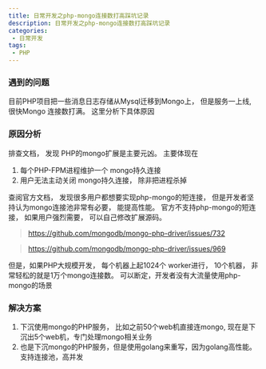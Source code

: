 ```yaml
---
title: 日常开发之php-mongo连接数打高踩坑记录
description: 日常开发之php-mongo连接数打高踩坑记录
categories:
 - 日常开发
tags:
 - PHP
---
```



### 遇到的问题

目前PHP项目把一些消息日志存储从Mysql迁移到Mongo上， 但是服务一上线, 很快Mongo 连接数打满。 这里分析下具体原因

### 原因分析

排查文档， 发现 PHP的mongo扩展是主要元凶。 主要体现在

1. 每个PHP-FPM进程维护一个 mongo持久连接
2. 用户无法主动关闭 mongo持久连接， 除非把进程杀掉


查阅官方文档， 发现很多用户都想要实现php-mongo的短连接， 但是开发者坚持认为mongo连接池非常有必要， 能提高性能。 官方不支持php-mongo的短连接， 如果用户强烈需要， 可以自己修改扩展源码。

> https://github.com/mongodb/mongo-php-driver/issues/732

> https://github.com/mongodb/mongo-php-driver/issues/969

但是，如果PHP大规模开发， 每个机器上起1024个 worker进行， 10个机器， 非常轻松的就是1万个mongo连接数。 可以断定，开发者没有大流量使用php-mongo的场景


### 解决方案

1. 下沉使用mongo的PHP服务， 比如之前50个web机直接连mongo, 现在是下沉出5个web机，专门处理mongo相关业务
2. 也是下沉mongo的PHP服务，但是使用golang来重写，因为golang高性能。支持连接池，高并发